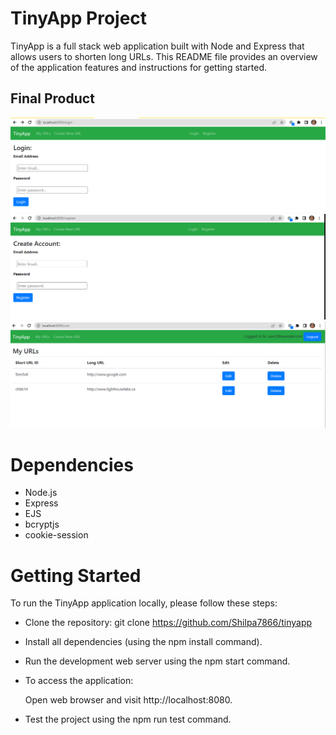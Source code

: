 # TinyApp Project

TinyApp is a full stack web application built with Node and Express that allows users to shorten long URLs. This README file provides an overview of the application features and instructions for getting started.

## Final Product
!["Screenshot of Login page"](https://github.com/Shilpa7866/tinyapp/blob/master/docs/Tinyapp-LoginPage.png)
!["Screenshot of Register page"](https://github.com/Shilpa7866/tinyapp/blob/master/docs/Tinyapp-RegisterPage.png)
!["Screenshot of Urls page"](https://github.com/Shilpa7866/tinyapp/blob/master/docs/Tinyapp-UrlsPage.png)
 

# Dependencies

* Node.js
* Express
* EJS
* bcryptjs
* cookie-session

# Getting Started

To run the TinyApp application locally, please follow these steps:

* Clone the repository:
  git clone https://github.com/Shilpa7866/tinyapp

* Install all dependencies (using the npm install command).

* Run the development web server using the npm start command.

* To access the application:

  Open web browser and visit http://localhost:8080.

* Test the project using the npm run test command.